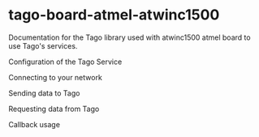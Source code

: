 # tago-board-atmel-atwinc1500
Documentation for the Tago library used with atwinc1500 atmel board to use Tago's services.

Configuration of the Tago Service

Connecting to your network

Sending data to Tago

Requesting data from Tago

Callback usage


